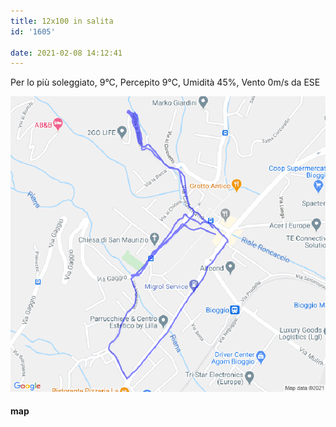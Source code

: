 ```yaml
---
title: 12x100 in salita
id: '1605'

date: 2021-02-08 14:12:41
---
```


Per lo più soleggiato, 9°C, Percepito 9°C, Umidità 45%, Vento 0m/s da ESE

![image](/images/2021/08/20210208-activity-map.png)

#### map
